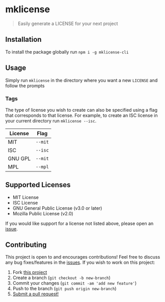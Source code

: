 # mklicense

> Easily generate a LICENSE for your next project

## Installation

To install the package globally run `npm i -g mklicense-cli`

## Usage

Simply run `mklicense` in the directory where you want a new `LICENSE` and follow the prompts

### Tags

The type of license you wish to create can also be specified using a flag that corresponds to that license. For example, to create an ISC license in your current directory run `mklicense --isc`.

| License | Flag    |
| ------- | ------- |
| MIT     | `--mit` |
| ISC     | `--isc` |
| GNU GPL | `--mit` |
| MPL     | `--mpl` |

## Supported Licenses

- MIT License
- ISC License
- GNU General Public License (v3.0 or later)
- Mozilla Public License (v2.0)

If you would like support for a license not listed above, please open an [issue](https://github.com/shwilliam/mklicense-cli/issues).

## Contributing

This project is open to and encourages contributions! Feel free to discuss any bug fixes/features in the [issues](https://github.com/shwilliam/mklicense-cli/issues). If you wish to work on this project:

1. Fork [this project](https://github.com/shwilliam/mklicense-cli)
2. Create a branch (`git checkout -b new-branch`)
3. Commit your changes (`git commit -am 'add new feature'`)
4. Push to the branch (`git push origin new-branch`)
5. [Submit a pull request!](https://github.com/shwilliam/mklicense-cli/pull/new/master)
